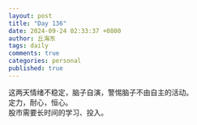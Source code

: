 ```yaml
---
layout: post
title: "Day 136"
date: 2024-09-24 02:33:37 +0800
author: 丘海东 
tags: daily
comments: true
categories: personal
published: true
---
```

这两天情绪不稳定，脑子自演，警惕脑子不由自主的活动。  
定力，耐心，恒心。  
股市需要长时间的学习、投入。
